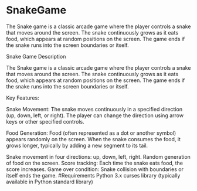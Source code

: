 # SnakeGame
The Snake game is a classic arcade game where the player controls a snake that moves around the screen. The snake continuously grows as it eats food, which appears at random positions on the screen. The game ends if the snake runs into the screen boundaries or itself.

Snake Game Description

The Snake game is a classic arcade game where the player controls a snake that moves around the screen. The snake continuously grows as it eats food, which appears at random positions on the screen. The game ends if the snake runs into the screen boundaries or itself.

Key Features:

Snake Movement: The snake moves continuously in a specified direction (up, down, left, or right). The player can change the direction using arrow keys or other specified controls.

Food Generation: Food (often represented as a dot or another symbol) appears randomly on the screen. When the snake consumes the food, it grows longer, typically by adding a new segment to its tail.

Snake movement in four directions: up, down, left, right.
Random generation of food on the screen.
Score tracking: Each time the snake eats food, the score increases.
Game over condition: Snake collision with boundaries or itself ends the game.
#Requirements
Python 3.x
curses library (typically available in Python standard library)
